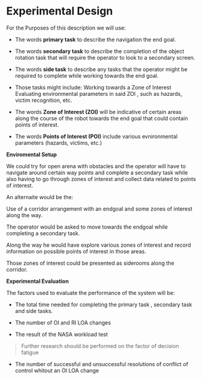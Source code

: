 # Experimental Design

For the Purposes of this description we will use:

- The words **primary task** to describe the navigation the end goal.

- The words **secondary task** to describe the completion of the object rotation task 
that will require the operator to look to a secondary screen.

- The words **side task** to describe any tasks that the operator might be required to complete 
while working towards the end goal.

- Those tasks might include:
Working towards a Zone of Interest
Evaluating environmental parameters in said ZOI , such as hazards, victim recognition, etc. 

- The words **Zone of Interest (ZOI)** will be indicative of certain areas 
along the course of the robot towards the end goal that could contain points of interest.

- The words **Points of Interest (POI)** include various evnironmental parameters (hazards, victims, etc.)

**Enviromental Setup**

We could try for open arena with obstacles and the operator will have to navigate around certain 
way points and complete a secondary task while also having to go through zones of interest and collect data related to points of interest. 

An alternaite would be the:

Use of a corridor arrangement with an endgoal and some zones of interest along the way. 

The operator would be asked to move towards the endgoal while completing a secondary task.

Along the way he would have explore various zones of interest and record information on possible points of interest in those areas. 

Those zones of interest could be presented as siderooms along the corridor. 

**Experimental Evaluation**

The factors used to evaluate the performance of the system will be:

- The total time needed for completing the primary task , secondary task and side tasks. 

- The number of OI and RI LOA changes

- The result of the NASA workload test

> Further research should be performed on the factor of decision fatigue

- The number of successful and unsuccessful resolutions of conflict of control whitout an OI LOA change




